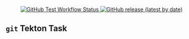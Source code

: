 <p align="center">
	<a alt="Test Workflow" href="https://github.com/openshift-pipelines/task-git/actions/workflows/test.yaml">
		<img alt="GitHub Test Workflow Status" src="https://img.shields.io/github/actions/workflow/status/openshift-pipelines/task-git/test.yaml?label=test">
	</a>
	<a alt="Latest Release" href="https://github.com/openshift-pipelines/task-git/releases/latest">
		<img alt="GitHub release (latest by date)" src="https://img.shields.io/github/v/release/openshift-pipelines/task-git">
	</a>
</p>

## `git` Tekton Task
